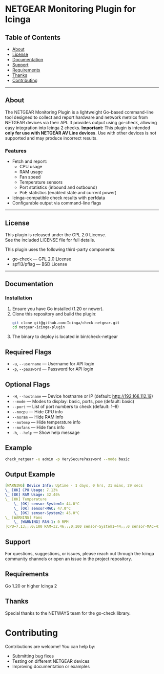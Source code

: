 # NETGEAR Monitoring Plugin for Icinga

## Table of Contents
- [About](#about)  
- [License](#license)  
- [Documentation](#documentation)  
- [Support](#support)  
- [Requirements](#requirements)  
- [Thanks](#thanks)  
- [Contributing](#contributing)
---

## About
The NETGEAR Monitoring Plugin is a lightweight Go-based command-line tool designed to collect and report hardware and network metrics from NETGEAR devices via their API.
It provides output using go-check, allowing easy integration into Icinga 2 checks.
**Important:** This plugin is intended **only for use with NETGEAR AV Line devices**. Use with other devices is not supported and may produce incorrect results.

### Features
- Fetch and report:
  - CPU usage  
  - RAM usage  
  - Fan speed  
  - Temperature sensors  
  - Port statistics (inbound and outbound)
  - PoE statistics (enabled state and current power)
- Icinga-compatible check results with perfdata  
- Configurable output via command-line flags  
---

## License
This plugin is released under the GPL 2.0 License.  
See the included LICENSE file for full details.

This plugin uses the following third-party components:

- go-check — GPL 2.0 License
- spf13/pflag — BSD License

---

## Documentation

### Installation
1. Ensure you have Go installed (1.20 or newer).
2. Clone this repository and build the plugin:
   ```bash
   git clone git@github.com:Icinga/check-netgear.git
   cd netgear-icinga-plugin
3. The binary to deploy is located in bin/check-netgear


## Required Flags
- `-u`, `--username` — Username for API login
- `-p`, `--password` — Password for API login

## Optional Flags
- `-H`, `--hostname` — Device hostname or IP (default: http://192.168.112.19)
- `--mode` — Modes to display: basic, ports, poe (default: basic)
- `--port` — List of port numbers to check (default: 1–8)
- `--nocpu` — Hide CPU info
- `--noram` — Hide RAM info
- `--notemp` — Hide temperature info
- `--nofans` — Hide fans info
- `-h`, `--help` — Show help message

## Example
```bash
check_netgear -u admin -p VerySecurePassword --mode basic
```

## Output Example
```yaml
[WARNING] Device Info: Uptime - 1 days, 0 hrs, 31 mins, 29 secs
\_ [OK] CPU Usage: 7.13%
\_ [OK] RAM Usage: 32.46%
\_ [OK] Temperature
    \_ [OK] sensor-System1: 44.0°C
    \_ [OK] sensor-MAC: 47.0°C
    \_ [OK] sensor-System2: 45.0°C
\_ [WARNING] Fans
    \_ [WARNING] FAN-1: 0 RPM
|CPU=7.13;;;0;100 RAM=32.46;;;0;100 sensor-System1=44;;;0 sensor-MAC=47;;;0 sensor-System2=45;;;0 'Fans speed'=0;;;0
```

## Support
For questions, suggestions, or issues, please reach out through the Icinga community channels or open an issue in the project repository.

## Requirements
Go 1.20 or higher
Icinga 2

## Thanks
Special thanks to the NETWAYS team for the go-check library.

# Contributing
Contributions are welcome!
You can help by:
- Submitting bug fixes
- Testing on different NETGEAR devices
- Improving documentation or examples
